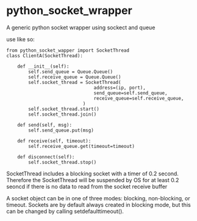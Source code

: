 # python_socket_wrapper
A generic python socket wrapper using sockect and queue

use like so:

    from python_socket_wapper import SocketThread
    class ClientA(SocketThread):

        def __init__(self):
            self.send_queue = Queue.Queue()
            self.receive_queue = Queue.Queue()
            self.socket_thread = SocketThread(
                                    address=(ip, port),
                                    send_queue=self.send_queue,
                                    receive_queue=self.receive_queue,
                                )
            self.socket_thread.start()
            self.socket_thread.join()

        def send(self, msg):
            self.send_queue.put(msg)

        def receive(self, timeout):
            self.receive_queue.get(timeout=timeout)

        def disconnect(self):
            self.socket_thread.stop()
            
      
SocketThread includes a blocking socket with a timer of 0.2 second. Therefore the SocketThread will be suspended by OS for at least 0.2 seoncd if there is no data to read from the socket receive buffer

A socket object can be in one of three modes: blocking, non-blocking, or timeout. Sockets are by default always created in blocking mode, but this can be changed by calling setdefaulttimeout().
